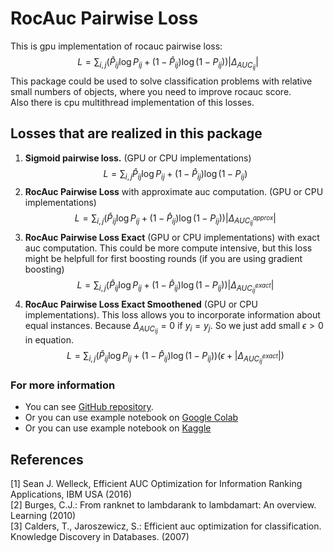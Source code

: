 # RocAuc Pairwise Loss
 This is gpu implementation of rocauc pairwise loss:
$$L = \sum_{i, j} (\hat P_{ij}\log{P_{ij}} + (1 - \hat P_{ij})\log{(1 - P_{ij})}) |\Delta_{AUC_{ij}}|$$
This package could be used to solve classification problems with relative small numbers of objects, where you need to improve rocauc score. \
Also there is cpu multithread implementation of this losses.
## Losses that are realized in this package
1. **Sigmoid pairwise loss.** (GPU or CPU implementations)
$$L = \sum_{i, j}\hat P_{ij}\log{P_{ij}} + (1 - \hat P_{ij})\log{(1 - P_{ij})}$$
2. **RocAuc Pairwise Loss** with approximate auc computation. (GPU or CPU implementations)
$$L = \sum_{i, j} (\hat P_{ij}\log{P_{ij}} + (1 - \hat P_{ij})\log{(1 - P_{ij})})|\Delta_{AUC^{approx}_{ij}}|$$
3. **RocAuc Pairwise Loss Exact** (GPU or CPU implementations) with exact auc computation. This could be more compute intensive, but this loss might be helpfull for first boosting rounds (if you are using gradient boosting)
$$L = \sum_{i, j} (\hat P_{ij}\log{P_{ij}} + (1 - \hat P_{ij})\log{(1 - P_{ij})})|\Delta_{AUC^{exact}_{ij}}|$$
4. **RocAuc Pairwise Loss Exact Smoothened** (GPU or CPU implementations). This loss allows you to incorporate information about equal instances. Because $\Delta_{AUC_{ij}} = 0$ if $y_i = y_j$. So we just add small $\epsilon > 0$ in equation.
$$L = \sum_{i, j} (\hat P_{ij}\log{P_{ij}} + (1 - \hat P_{ij})\log{(1 - P_{ij})})(\epsilon + |\Delta_{AUC^{exact}_{ij}}|)$$

### For more information 
- You can see [GitHub repository](https://github.com/DmitryAsdre/rocauc_pairwise).
- Or you can use example notebook on [Google Colab](https://colab.research.google.com/drive/1w7BN0XGjB5vgFp2pbiCaejabc91xWmI0?usp=sharing)
- Or you can use example notebook on [Kaggle](https://www.kaggle.com/code/michailindmitry/gradient-boosting-roc-auc-pairwise-example-ipynb)

## References
[1] Sean J. Welleck, Efficient AUC Optimization for Information Ranking Applications, IBM USA (2016) <br />
[2] Burges, C.J.: From ranknet to lambdarank to lambdamart: An overview. Learning (2010) <br />
[3] Calders, T., Jaroszewicz, S.: Efficient auc optimization for classification. Knowledge
Discovery in Databases. (2007)